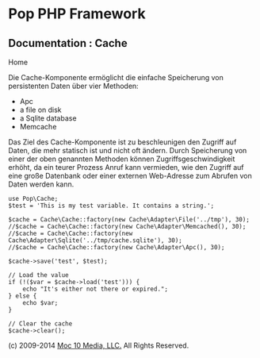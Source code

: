 Pop PHP Framework
=================

Documentation : Cache
---------------------

Home

Die Cache-Komponente ermöglicht die einfache Speicherung von
persistenten Daten über vier Methoden:

-   Apc
-   a file on disk
-   a Sqlite database
-   Memcache

Das Ziel des Cache-Komponente ist zu beschleunigen den Zugriff auf
Daten, die mehr statisch ist und nicht oft ändern. Durch Speicherung von
einer der oben genannten Methoden können Zugriffsgeschwindigkeit erhöht,
da ein teurer Prozess Anruf kann vermieden, wie den Zugriff auf eine
große Datenbank oder einer externen Web-Adresse zum Abrufen von Daten
werden kann.

    use Pop\Cache;
    $test = 'This is my test variable. It contains a string.';

    $cache = Cache\Cache::factory(new Cache\Adapter\File('../tmp'), 30);
    //$cache = Cache\Cache::factory(new Cache\Adapter\Memcached(), 30);
    //$cache = Cache\Cache::factory(new Cache\Adapter\Sqlite('../tmp/cache.sqlite'), 30);
    //$cache = Cache\Cache::factory(new Cache\Adapter\Apc(), 30);

    $cache->save('test', $test);

    // Load the value
    if (!($var = $cache->load('test'))) {
        echo "It's either not there or expired.";
    } else {
        echo $var;
    }

    // Clear the cache
    $cache->clear();

\(c) 2009-2014 [Moc 10 Media, LLC.](http://www.moc10media.com) All
Rights Reserved.
